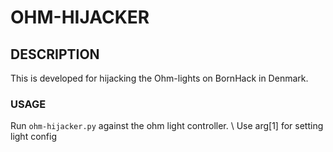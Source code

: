 # OHM-HIJACKER

## DESCRIPTION

This is developed for hijacking the Ohm-lights on BornHack in Denmark.

### USAGE

Run `ohm-hijacker.py` against the ohm light controller. \ 
Use arg[1] for setting light config
